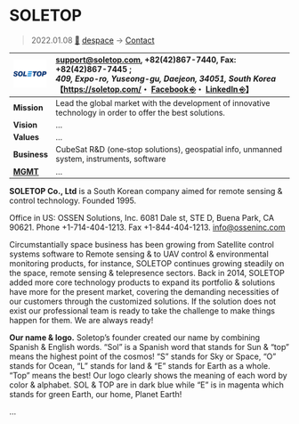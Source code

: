 # SOLETOP
> 2022.01.08 [🚀](../../index/index.md) [despace](../index.md) → [Contact](../contact.md)

|[![](../f/contact/s/soletop_logo1_thumb.webp)](../f/contact/s/soletop_logo1.webp)|<support@soletop.com>, +82(42)867-7440, Fax: +82(42)867-7445 ;<br> *409, Expo-ro, Yuseong-gu, Daejeon, 34051, South Korea*<br> 【<https://soletop.com/>・ [Facebook ⎆](https://www.facebook.com/soletopkorea)・ [LinkedIn ⎆](https://www.linkedin.com/company/soletop/)】|
|:--|:--|
|**Mission**|Lead the global market with the development of innovative technology in order to offer the best solutions.|
|**Vision**|…|
|**Values**|…|
|**Business**|CubeSat R&D (one‑stop solutions), geospatial info, unmanned system, instruments, software|
|**[MGMT](../mgmt.md)**|…|

**SOLETOP Co., Ltd** is a South Korean company aimed for remote sensing & control technology. Founded 1995.

Office in US: OSSEN Solutions, Inc. 6081 Dale st, STE D, Buena Park, CA 90621. Phone +1-714-404-1213. Fax +1-844-404-1213. <info@osseninc.com>

Circumstantially space business has been growing from Satellite control systems software to Remote sensing & to UAV control & environmental monitoring products, for instance, SOLETOP continues growing steadily on the space, remote sensing & telepresence sectors. Back in 2014, SOLETOP added more core technology products to expand its portfolio & solutions have more for the present market, covering the demanding necessities of our customers through the customized solutions. If the solution does not exist our professional team is ready to take the challenge to make things happen for them. We are always ready!

**Our name & logo.** Soletop’s founder created our name by combining Spanish & English words. “Sol” is a Spanish word that stands for Sun & “top” means the highest point of the cosmos! “S” stands for Sky or Space, “O” stands for Ocean, “L” stands for land & “E” stands for Earth as a whole. “Top” means the best! Our logo clearly shows the meaning of each word by color & alphabet. SOL & TOP are in dark blue while “E” is in magenta which stands for green Earth, our home, Planet Earth!

<p style="page-break-after:always"> </p>

…
